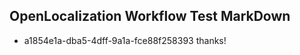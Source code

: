 ## OpenLocalization Workflow Test MarkDown
* a1854e1a-dba5-4dff-9a1a-fce88f258393 thanks!

<!--HONumber=Aug16_HO1-->


